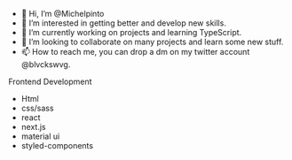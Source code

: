 - 👋 Hi, I’m @Michelpinto
- 👀 I’m interested in getting better and develop new skills.
- 🌱 I’m currently working on projects and learning TypeScript.
- 💞️ I’m looking to collaborate on many projects and learn some new stuff.
- 📫 How to reach me, you can drop a dm on my twitter account @blvckswvg.

Frontend Development

- Html
- css/sass
- react
- next.js
- material ui
- styled-components




<!---
Michelpinto/Michelpinto is a ✨ special ✨ repository because its `README.md` (this file) appears on your GitHub profile.
You can click the Preview link to take a look at your changes.
--->
